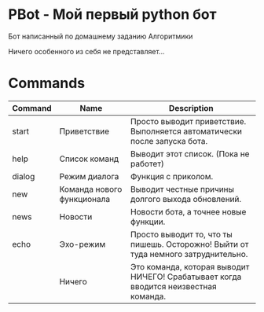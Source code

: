 # PBot - Мой первый python бот

Бот написанный по домашнему заданию Алгоритмики

Ничего особенного из себя не представляет...

# Commands

| Command | Name                       | Description                                                                          |
| ------- | -------------------------- | ------------------------------------------------------------------------------------ |
| start   | Приветствие                | Просто выводит приветствие. Выполняется автоматически после запуска бота.            |
| help    | Список команд              | Выводит этот список. (Пока не работет)                                               |
| dialog  | Режим диалога              | Функция с приколом.                                                                  |
| new     | Команда нового функционала | Выводит честные причины долгого выхода обновлений.                                   |
| news    | Новости                    | Новости бота, а точнее новые функции.                                                |
| echo    | Эхо-режим                  | Просто выводит то, что ты пишешь. Осторожно! Выйти от туда немного затруднительно.   |
|         | Ничего                     | Это команда, которая выводит НИЧЕГО! Срабатывает когда вводится неизвестная команда. |
